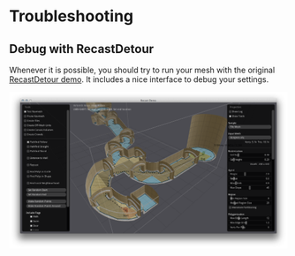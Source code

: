 # Troubleshooting

## Debug with RecastDetour

Whenever it is possible, you should try to run your mesh with the original [RecastDetour demo](https://github.com/recastnavigation/recastnavigation#recast-demo). It includes a nice interface to debug your settings.

![Recast Detour interface](.gitbook/assets/detour_screenshot.png)



